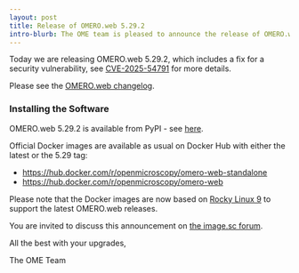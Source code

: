 ```yaml
---
layout: post
title: Release of OMERO.web 5.29.2
intro-blurb: The OME team is pleased to announce the release of OMERO.web 5.29.2
---
```


Today we are releasing OMERO.web 5.29.2, which includes 
a fix for a security vulnerability, see 
[CVE-2025-54791](https://github.com/ome/omero-web/security/advisories/GHSA-gpmg-4x4g-mr5r)
for more details.

Please see the [OMERO.web changelog](https://github.com/ome/omero-web/blob/v5.29.2/CHANGELOG.md).


### Installing the Software

OMERO.web 5.29.2 is available from PyPI - see 
[here](https://pypi.org/project/omero-web/5.29.2/).

Official Docker images are available as usual on Docker Hub with either
the latest or the 5.29 tag:

* <https://hub.docker.com/r/openmicroscopy/omero-web-standalone>
* <https://hub.docker.com/r/openmicroscopy/omero-web>

Please note that the Docker images are now based on [Rocky Linux 9](https://rockylinux.org/) to
support the latest OMERO.web releases.

You are invited to discuss this announcement on
[the image.sc forum](https://forum.image.sc/tags/c/data-management/29/omero).

All the best with your upgrades,

The OME Team
